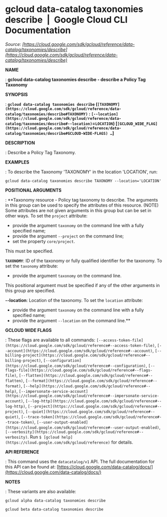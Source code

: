 # gcloud data-catalog taxonomies describe  |  Google Cloud CLI Documentation

*Source: [https://cloud.google.com/sdk/gcloud/reference/data-catalog/taxonomies/describe](https://cloud.google.com/sdk/gcloud/reference/data-catalog/taxonomies/describe)*

**NAME**

: **gcloud data-catalog taxonomies describe - describe a Policy Tag Taxonomy**

**SYNOPSIS**

: **`gcloud data-catalog taxonomies describe` (`[TAXONOMY](https://cloud.google.com/sdk/gcloud/reference/data-catalog/taxonomies/describe#TAXONOMY)` : `[--location](https://cloud.google.com/sdk/gcloud/reference/data-catalog/taxonomies/describe#--location)`=`LOCATION`) [`[GCLOUD_WIDE_FLAG](https://cloud.google.com/sdk/gcloud/reference/data-catalog/taxonomies/describe#GCLOUD-WIDE-FLAGS) …`]**

**DESCRIPTION**

: Describe a Policy Tag Taxonomy.

**EXAMPLES**

: To describe the Taxonomy 'TAXONOMY' in the location 'LOCATION', run:

```
gcloud data-catalog taxonomies describe TAXONOMY --location='LOCATION'
```

**POSITIONAL ARGUMENTS**

: **Taxonomy resource - Policy tag taxonomy to describe. The arguments in this group
can be used to specify the attributes of this resource. (NOTE) Some attributes
are not given arguments in this group but can be set in other ways.
To set the `project` attribute:

- provide the argument `taxonomy` on the command line with a fully
specified name;
- provide the argument `--project` on the command line;
- set the property `core/project`.

This must be specified.

**`TAXONOMY`**:
ID of the taxonomy or fully qualified identifier for the taxonomy.
To set the `taxonomy` attribute:

- provide the argument `taxonomy` on the command line.

This positional argument must be specified if any of the other arguments in this
group are specified.

**--location**:
Location of the taxonomy.
To set the `location` attribute:

- provide the argument `taxonomy` on the command line with a fully
specified name;
- provide the argument `--location` on the command line.**

**GCLOUD WIDE FLAGS**

: These flags are available to all commands: `[--access-token-file](https://cloud.google.com/sdk/gcloud/reference#--access-token-file)`,
`[--account](https://cloud.google.com/sdk/gcloud/reference#--account)`, `[--billing-project](https://cloud.google.com/sdk/gcloud/reference#--billing-project)`,
`[--configuration](https://cloud.google.com/sdk/gcloud/reference#--configuration)`,
`[--flags-file](https://cloud.google.com/sdk/gcloud/reference#--flags-file)`,
`[--flatten](https://cloud.google.com/sdk/gcloud/reference#--flatten)`, `[--format](https://cloud.google.com/sdk/gcloud/reference#--format)`, `[--help](https://cloud.google.com/sdk/gcloud/reference#--help)`, `[--impersonate-service-account](https://cloud.google.com/sdk/gcloud/reference#--impersonate-service-account)`,
`[--log-http](https://cloud.google.com/sdk/gcloud/reference#--log-http)`,
`[--project](https://cloud.google.com/sdk/gcloud/reference#--project)`, `[--quiet](https://cloud.google.com/sdk/gcloud/reference#--quiet)`, `[--trace-token](https://cloud.google.com/sdk/gcloud/reference#--trace-token)`, `[--user-output-enabled](https://cloud.google.com/sdk/gcloud/reference#--user-output-enabled)`,
`[--verbosity](https://cloud.google.com/sdk/gcloud/reference#--verbosity)`.
Run `$ [gcloud help](https://cloud.google.com/sdk/gcloud/reference)` for details.

**API REFERENCE**

: This command uses the `datacatalog/v1` API. The full documentation
for this API can be found at: [https://cloud.google.com/data-catalog/docs/](https://cloud.google.com/data-catalog/docs/)

**NOTES**

: These variants are also available:

```
gcloud alpha data-catalog taxonomies describe
```

```
gcloud beta data-catalog taxonomies describe
```